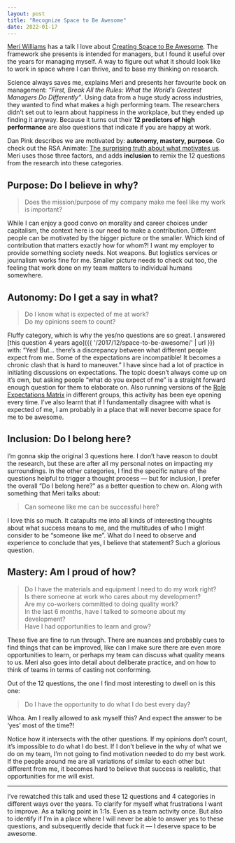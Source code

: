 ```yaml
---
layout: post
title: "Recognize Space to Be Awesome"
date: 2022-01-17
---
```


[Meri Williams](https://twitter.com/geek_manager) has a talk I love about [Creating Space to Be Awesome](https://www.infoq.com/presentations/science-people-management). The framework she presents is intended for managers, but I found it useful over the years for managing myself. A way to figure out what it should look like to work in space where I can thrive, and to base my thinking on research.

Science always saves me, explains Meri and presents her favourite book on management: _“First, Break All the Rules: What the World’s Greatest Managers Do Differently”_. Using data from a huge study across industries, they wanted to find what makes a high performing team. The researchers didn’t set out to learn about happiness in the workplace, but they ended up finding it anyway. Because it turns out their **12&nbsp;predictors of high performance** are also questions that indicate if you are happy at work.

Dan Pink describes we are motivated by: **autonomy, mastery, purpose**. Go check out the RSA&nbsp;Animate: [The surprising truth about what motivates us](https://www.youtube.com/watch?v=u6XAPnuFjJc). Meri uses those three factors, and adds **inclusion** to remix the 12 questions from the research into these categories.

## Purpose: Do I believe in why?

> Does the mission/purpose of my company make me feel like my work is important?

While I can enjoy a good convo on morality and career choices under capitalism, the context here is our need to make a contribution. Different people can be motivated by the bigger picture or the smaller. Which kind of contribution that matters exactly how for whom?! I want my employer to provide something society needs. Not weapons. But logistics services or journalism works fine for me. Smaller picture needs to check out too, the feeling that work done on my team matters to individual humans somewhere.

## Autonomy: Do I get a say in what?

> Do I know what is expected of me at work? <br/>
> Do my opinions seem to count? <br/>

Fluffy category, which is why the yes/no questions are so great. I&nbsp;answered [this question 4&nbsp;years ago]({{ '/2017/12/space-to-be-awesome/' | url }}) with: “Yes!&nbsp;But… there’s a discrepancy between what different people expect from me. Some of the expectations are incompatible! It becomes a chronic clash that is hard to maneuver.” I have since had a lot of practice in initiating discussions on expectations. The topic doesn’t always come up on it’s own, but asking people “what do you expect of me” is a straight forward enough question for them to elaborate on. Also running versions of the [Role Expectations Matrix](https://www.funretrospectives.com/role-expectations-matrix/) in different groups, this activity has been eye opening every time. I’ve also learnt that if I fundamentally disagree with what is expected of me, I am probably in a place that will never become space for me to be awesome.

## Inclusion: Do I belong here?

I’m gonna skip the original 3 questions here. I don’t have reason to doubt the research, but these are after all my personal notes on impacting my surroundings. In the other categories, I find the specific nature of the questions helpful to trigger a thought process — but for inclusion, I prefer the overall “Do I belong here?” as a better question to chew on. Along with something that Meri talks about:

> Can someone like me can be successful here?

I love this so much. It catapults me into all kinds of interesting thoughts about what success means to me, and the multitudes of who I might consider to be “someone like me”. What do I need to observe and experience to conclude that yes, I believe that statement? Such a glorious question.

## Mastery: Am I proud of how?

> Do I have the materials and equipment I need to do my work right? <br/>
> Is there someone at work who cares about my development? <br/>
> Are my co-workers committed to doing quality work? <br/>
> In the last 6 months, have I talked to someone about my development? <br/>
> Have I had opportunities to learn and grow? <br/>

These five are fine to run through. There are nuances and probably cues to find things that can be improved, like can I make sure there are even more opportunities to learn, or perhaps my team can discuss what quality means to us. Meri also goes into detail about deliberate practice, and on how to think of teams in terms of casting not conforming.

Out of the 12 questions, the one I find most interesting to dwell on is this one:

> Do I have the opportunity to do what I do best every day? <br/>

Whoa. Am I really allowed to ask myself this? And expect the answer to be ‘yes’ most of the time?!

Notice how it intersects with the other questions. If my opinions don’t count, it’s impossible to do what I do best. If I don’t believe in the why of what we do on my team, I’m not going to find motivation needed to do my best work. If the people around me are all variations of similar to each other but different from me, it becomes hard to believe that success is realistic, that opportunities for me will exist.

---

I’ve rewatched this talk and used these 12 questions and 4 categories in different ways over the years. To&nbsp;clarify for myself what frustrations I want to improve. As a talking point in 1:1s. Even as a team activity once. But also to identify if I’m in a place where I will never be able to answer yes to these questions, and subsequently decide that fuck it — I deserve space to be awesome.
